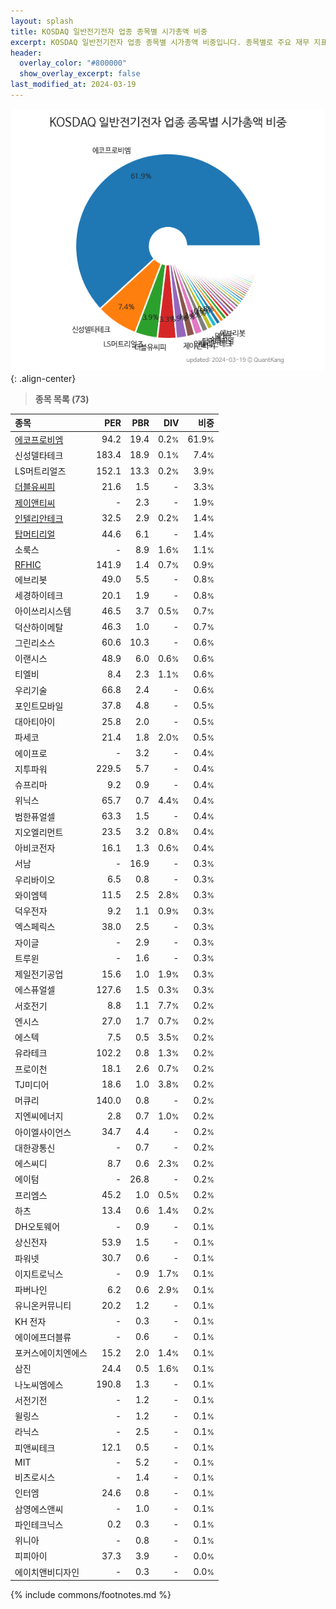```yaml
---
layout: splash
title: KOSDAQ 일반전기전자 업종 종목별 시가총액 비중
excerpt: KOSDAQ 일반전기전자 업종 종목별 시가총액 비중입니다. 종목별로 주요 재무 지표를 함께 표시합니다.
header:
  overlay_color: "#800000"
  show_overlay_excerpt: false
last_modified_at: 2024-03-19
---
```



![KOSDAQ 일반전기전자 업종 종목별 시가총액 비중](/stats/sector/images/kosdaq_업종_일반전기전자_종목.png){: .align-center}


> **종목 목록 (73)**<a id="list"></a>

| **종목** | **PER** | **PBR** | **DIV** | **비중** |
| :------- | ------: | ------: | ------: | -------: |
| [에코프로비엠](/247540/) | 94.2 | 19.4 | 0.2<small>%</small> | 61.9<small>%</small> |
| 신성델타테크 | 183.4 | 18.9 | 0.1<small>%</small> | 7.4<small>%</small> |
| LS머트리얼즈 | 152.1 | 13.3 | 0.2<small>%</small> | 3.9<small>%</small> |
| [더블유씨피](/393890/) | 21.6 | 1.5 | - | 3.3<small>%</small> |
| [제이앤티씨](/204270/) | - | 2.3 | - | 1.9<small>%</small> |
| [인텔리안테크](/189300/) | 32.5 | 2.9 | 0.2<small>%</small> | 1.4<small>%</small> |
| [탑머티리얼](/360070/) | 44.6 | 6.1 | - | 1.4<small>%</small> |
| 소룩스 | - | 8.9 | 1.6<small>%</small> | 1.1<small>%</small> |
| [RFHIC](/218410/) | 141.9 | 1.4 | 0.7<small>%</small> | 0.9<small>%</small> |
| 에브리봇 | 49.0 | 5.5 | - | 0.8<small>%</small> |
| 세경하이테크 | 20.1 | 1.9 | - | 0.8<small>%</small> |
| 아이쓰리시스템 | 46.5 | 3.7 | 0.5<small>%</small> | 0.7<small>%</small> |
| 덕산하이메탈 | 46.3 | 1.0 | - | 0.7<small>%</small> |
| 그린리소스 | 60.6 | 10.3 | - | 0.6<small>%</small> |
| 이랜시스 | 48.9 | 6.0 | 0.6<small>%</small> | 0.6<small>%</small> |
| 티엘비 | 8.4 | 2.3 | 1.1<small>%</small> | 0.6<small>%</small> |
| 우리기술 | 66.8 | 2.4 | - | 0.6<small>%</small> |
| 포인트모바일 | 37.8 | 4.8 | - | 0.5<small>%</small> |
| 대아티아이 | 25.8 | 2.0 | - | 0.5<small>%</small> |
| 파세코 | 21.4 | 1.8 | 2.0<small>%</small> | 0.5<small>%</small> |
| 에이프로 | - | 3.2 | - | 0.4<small>%</small> |
| 지투파워 | 229.5 | 5.7 | - | 0.4<small>%</small> |
| 슈프리마 | 9.2 | 0.9 | - | 0.4<small>%</small> |
| 위닉스 | 65.7 | 0.7 | 4.4<small>%</small> | 0.4<small>%</small> |
| 범한퓨얼셀 | 63.3 | 1.5 | - | 0.4<small>%</small> |
| 지오엘리먼트 | 23.5 | 3.2 | 0.8<small>%</small> | 0.4<small>%</small> |
| 아비코전자 | 16.1 | 1.3 | 0.6<small>%</small> | 0.4<small>%</small> |
| 서남 | - | 16.9 | - | 0.3<small>%</small> |
| 우리바이오 | 6.5 | 0.8 | - | 0.3<small>%</small> |
| 와이엠텍 | 11.5 | 2.5 | 2.8<small>%</small> | 0.3<small>%</small> |
| 덕우전자 | 9.2 | 1.1 | 0.9<small>%</small> | 0.3<small>%</small> |
| 엑스페릭스 | 38.0 | 2.5 | - | 0.3<small>%</small> |
| 자이글 | - | 2.9 | - | 0.3<small>%</small> |
| 트루윈 | - | 1.6 | - | 0.3<small>%</small> |
| 제일전기공업 | 15.6 | 1.0 | 1.9<small>%</small> | 0.3<small>%</small> |
| 에스퓨얼셀 | 127.6 | 1.5 | 0.3<small>%</small> | 0.3<small>%</small> |
| 서호전기 | 8.8 | 1.1 | 7.7<small>%</small> | 0.2<small>%</small> |
| 엔시스 | 27.0 | 1.7 | 0.7<small>%</small> | 0.2<small>%</small> |
| 에스텍 | 7.5 | 0.5 | 3.5<small>%</small> | 0.2<small>%</small> |
| 유라테크 | 102.2 | 0.8 | 1.3<small>%</small> | 0.2<small>%</small> |
| 프로이천 | 18.1 | 2.6 | 0.7<small>%</small> | 0.2<small>%</small> |
| TJ미디어 | 18.6 | 1.0 | 3.8<small>%</small> | 0.2<small>%</small> |
| 머큐리 | 140.0 | 0.8 | - | 0.2<small>%</small> |
| 지엔씨에너지 | 2.8 | 0.7 | 1.0<small>%</small> | 0.2<small>%</small> |
| 아이엘사이언스 | 34.7 | 4.4 | - | 0.2<small>%</small> |
| 대한광통신 | - | 0.7 | - | 0.2<small>%</small> |
| 에스씨디 | 8.7 | 0.6 | 2.3<small>%</small> | 0.2<small>%</small> |
| 에이텀 | - | 26.8 | - | 0.2<small>%</small> |
| 프리엠스 | 45.2 | 1.0 | 0.5<small>%</small> | 0.2<small>%</small> |
| 하츠 | 13.4 | 0.6 | 1.4<small>%</small> | 0.2<small>%</small> |
| DH오토웨어 | - | 0.9 | - | 0.1<small>%</small> |
| 상신전자 | 53.9 | 1.5 | - | 0.1<small>%</small> |
| 파워넷 | 30.7 | 0.6 | - | 0.1<small>%</small> |
| 이지트로닉스 | - | 0.9 | 1.7<small>%</small> | 0.1<small>%</small> |
| 파버나인 | 6.2 | 0.6 | 2.9<small>%</small> | 0.1<small>%</small> |
| 유니온커뮤니티 | 20.2 | 1.2 | - | 0.1<small>%</small> |
| KH 전자 | - | 0.3 | - | 0.1<small>%</small> |
| 에이에프더블류 | - | 0.6 | - | 0.1<small>%</small> |
| 포커스에이치엔에스 | 15.2 | 2.0 | 1.4<small>%</small> | 0.1<small>%</small> |
| 삼진 | 24.4 | 0.5 | 1.6<small>%</small> | 0.1<small>%</small> |
| 나노씨엠에스 | 190.8 | 1.3 | - | 0.1<small>%</small> |
| 서전기전 | - | 1.2 | - | 0.1<small>%</small> |
| 윌링스 | - | 1.2 | - | 0.1<small>%</small> |
| 라닉스 | - | 2.5 | - | 0.1<small>%</small> |
| 피앤씨테크 | 12.1 | 0.5 | - | 0.1<small>%</small> |
| MIT | - | 5.2 | - | 0.1<small>%</small> |
| 비츠로시스 | - | 1.4 | - | 0.1<small>%</small> |
| 인터엠 | 24.6 | 0.8 | - | 0.1<small>%</small> |
| 삼영에스앤씨 | - | 1.0 | - | 0.1<small>%</small> |
| 파인테크닉스 | 0.2 | 0.3 | - | 0.1<small>%</small> |
| 위니아 | - | 0.8 | - | 0.1<small>%</small> |
| 피피아이 | 37.3 | 3.9 | - | 0.0<small>%</small> |
| 에이치앤비디자인 | - | 0.3 | - | 0.0<small>%</small> |

{% include commons/footnotes.md %}